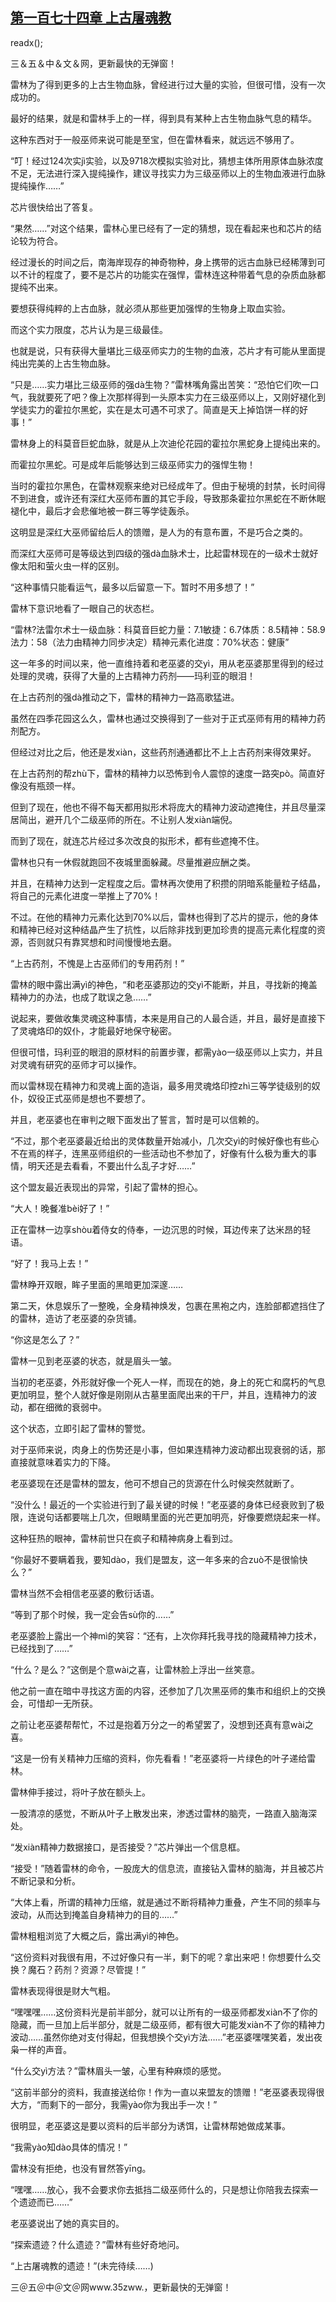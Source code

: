 ## [第一百七十四章 上古屠魂教](https://www.xxbiquge.com/11_11222/8799454.html)
readx();

  三＆五＆中＆文＆网，更新最快的无弹窗！

  雷林为了得到更多的上古生物血脉，曾经进行过大量的实验，但很可惜，没有一次成功的。

  最好的结果，就是和雷林手上的一样，得到具有某种上古生物血脉气息的精华。

  这种东西对于一般巫师来说可能是至宝，但在雷林看来，就远远不够用了。

  “叮！经过124次实jì实验，以及9718次模拟实验对比，猜想主体所用原体血脉浓度不足，无法进行深入提纯操作，建议寻找实力为三级巫师以上的生物血液进行血脉提纯操作……”

  芯片很快给出了答复。

  “果然……”对这个结果，雷林心里已经有了一定的猜想，现在看起来也和芯片的结论较为符合。

  经过漫长的时间之后，南海岸现存的神奇物种，身上携带的远古血脉已经稀薄到可以不计的程度了，要不是芯片的功能实在强悍，雷林连这种带着气息的杂质血脉都提纯不出来。

  要想获得纯粹的上古血脉，就必须从那些更加强悍的生物身上取血实验。

  而这个实力限度，芯片认为是三级最佳。

  也就是说，只有获得大量堪比三级巫师实力的生物的血液，芯片才有可能从里面提纯出完美的上古生物血脉。

  “只是……实力堪比三级巫师的强dà生物？”雷林嘴角露出苦笑：“恐怕它们吹一口气，我就要死了吧？像上次那样得到一头原本实力在三级巫师以上，又刚好褪化到学徒实力的霍拉尔黑蛇，实在是太可遇不可求了。简直是天上掉馅饼一样的好事！”

  雷林身上的科莫音巨蛇血脉，就是从上次迪伦花园的霍拉尔黑蛇身上提纯出来的。

  而霍拉尔黑蛇。可是成年后能够达到三级巫师实力的强悍生物！

  当时的霍拉尔黑色，在雷林观察来绝对已经成年了。但由于秘境的封禁，长时间得不到进食，或许还有深红大巫师布置的其它手段，导致那条霍拉尔黑蛇在不断休眠褪化中，最后才会悲催地被一群三等学徒轰杀。

  这明显是深红大巫师留给后人的馈赠，是人为的有意布置，不是巧合之类的。

  而深红大巫师可是等级达到四级的强dà血脉术士，比起雷林现在的一级术士就好像太阳和萤火虫一样的区别。

  “这种事情只能看运气，最多以后留意一下。暂时不用多想了！”

  雷林下意识地看了一眼自己的状态栏。

  “雷林?法雷尔术士一级血脉：科莫音巨蛇力量：7.1敏捷：6.7体质：8.5精神：58.9法力：58（法力由精神力同步决定）精神元素化进度：70%状态：健康”

  这一年多的时间以来，他一直维持着和老巫婆的交yì，用从老巫婆那里得到的经过处理的灵魂，获得了大量的上古精神力药剂——玛利亚的眼泪！

  在上古药剂的强dà推动之下，雷林的精神力一路高歌猛进。

  虽然在四季花园这么久，雷林也通过交换得到了一些对于正式巫师有用的精神力药剂配方。

  但经过对比之后，他还是发xiàn，这些药剂通通都比不上上古药剂来得效果好。

  在上古药剂的帮zhù下，雷林的精神力以恐怖到令人震惊的速度一路突pò。简直好像没有瓶颈一样。

  但到了现在，他也不得不每天都用拟形术将庞大的精神力波动遮掩住，并且尽量深居简出，避开几个二级巫师的所在。不让别人发xiàn端倪。

  而到了现在，就连芯片经过多次改良的拟形术，都有些遮掩不住。

  雷林也只有一休假就跑回不夜城里面躲藏。尽量推避应酬之类。

  并且，在精神力达到一定程度之后。雷林再次使用了积攒的阴暗系能量粒子结晶，将自己的元素化进度一举推上了70%！

  不过。在他的精神力元素化达到70%以后，雷林也得到了芯片的提示，他的身体和精神已经对这种结晶产生了抗性，以后除非找到更加珍贵的提高元素化程度的资源，否则就只有靠冥想和时间慢慢地去磨。

  “上古药剂，不愧是上古巫师们的专用药剂！”

  雷林的眼中露出满yì的神色，“和老巫婆那边的交yì不能断，并且，寻找新的掩盖精神力的办法，也成了耽误之急……”

  说起来，要做收集灵魂这种事情，本来是用自己的人最合适，并且，最好是直接下了灵魂烙印的奴仆，才能最好地保守秘密。

  但很可惜，玛利亚的眼泪的原材料的前置步骤，都需yào一级巫师以上实力，并且对灵魂有研究的巫师才可以操作。

  而以雷林现在精神力和灵魂上面的造诣，最多用灵魂烙印控zhì三等学徒级别的奴仆，奴役正式巫师是想也不要想了。

  并且，老巫婆也在审判之眼下面发出了誓言，暂时是可以信赖的。

  “不过，那个老巫婆最近给出的灵体数量开始减小，几次交yì的时候好像也有些心不在焉的样子，连黑巫师组织的一些活动也不参加了，好像有什么极为重大的事情，明天还是去看看，不要出什么乱子才好……”

  这个盟友最近表现出的异常，引起了雷林的担心。

  “大人！晚餐准bèi好了！”

  正在雷林一边享shòu着侍女的侍奉，一边沉思的时候，耳边传来了达米昂的轻语。

  “好了！我马上去！”

  雷林睁开双眼，眸子里面的黑暗更加深邃……

  第二天，休息娱乐了一整晚，全身精神焕发，包裹在黑袍之内，连脸部都遮挡住了的雷林，造访了老巫婆的杂货铺。

  “你这是怎么了？”

  雷林一见到老巫婆的状态，就是眉头一皱。

  当初的老巫婆，外形就好像一个死人一样，而现在的她，身上的死亡和腐朽的气息更加明显，整个人就好像是刚刚从古墓里面爬出来的干尸，并且，连精神力的波动，都在细微的衰弱中。

  这个状态，立即引起了雷林的警觉。

  对于巫师来说，肉身上的伤势还是小事，但如果连精神力波动都出现衰弱的话，那直接就意味着实力的下降。

  老巫婆现在还是雷林的盟友，他可不想自己的货源在什么时候突然就断了。

  “没什么！最近的一个实验进行到了最关键的时候！”老巫婆的身体已经衰败到了极限，连说句话都要喘上几次，但眼睛里面的光芒更加明亮，好像要燃烧起来一样。

  这种狂热的眼神，雷林前世只在疯子和精神病身上看到过。

  “你最好不要瞒着我，要知dào，我们是盟友，这一年多来的合zuò不是很愉快么？”

  雷林当然不会相信老巫婆的敷衍话语。

  “等到了那个时候，我一定会告sù你的……”

  老巫婆脸上露出一个神mì的笑容：“还有，上次你拜托我寻找的隐藏精神力技术，已经找到了……”

  “什么？是么？”这倒是个意wài之喜，让雷林脸上浮出一丝笑意。

  他之前一直在暗中寻找这方面的内容，还参加了几次黑巫师的集市和组织上的交换会，可惜却一无所获。

  之前让老巫婆帮帮忙，不过是抱着万分之一的希望罢了，没想到还真有意wài之喜。

  “这是一份有关精神力压缩的资料，你先看看！”老巫婆将一片绿色的叶子递给雷林。

  雷林伸手接过，将叶子放在额头上。

  一股清凉的感觉，不断从叶子上散发出来，渗透过雷林的脑壳，一路直入脑海深处。

  “发xiàn精神力数据接口，是否接受？”芯片弹出一个信息框。

  “接受！”随着雷林的命令，一股庞大的信息流，直接钻入雷林的脑海，并且被芯片不断记录和分析。

  “大体上看，所谓的精神力压缩，就是通过不断将精神力重叠，产生不同的频率与波动，从而达到掩盖自身精神力的目的……”

  雷林粗粗浏览了大概之后，露出满yì的神色。

  “这份资料对我很有用，不过好像只有一半，剩下的呢？拿出来吧！你想要什么交换？魔石？药剂？资源？尽管提！”

  雷林表现得很是财大气粗。

  “嘿嘿嘿……这份资料光是前半部分，就可以让所有的一级巫师都发xiàn不了你的隐藏，而一旦加上后半部分，就是二级巫师，都有很大可能发xiàn不了你的精神力波动……虽然你绝对支付得起，但我想换个交yì方法……”老巫婆嘿嘿笑着，发出夜枭一样的声音。

  “什么交yì方法？”雷林眉头一皱，心里有种麻烦的感觉。

  “这前半部分的资料，我直接送给你！作为一直以来盟友的馈赠！”老巫婆表现得很大方，“而剩下的一部分，我需yào你为我出手一次！”

  很明显，老巫婆这是要以资料的后半部分为诱饵，让雷林帮她做成某事。

  “我需yào知dào具体的情况！”

  雷林没有拒绝，也没有冒然答yīng。

  “嘿嘿……放心，我不会要求你去抵挡二级巫师什么的，只是想让你陪我去探索一个遗迹而已……”

  老巫婆说出了她的真实目的。

  “探索遗迹？什么遗迹？”雷林有些好奇地问。

  “上古屠魂教的遗迹！”(未完待续……)

  三＠五＠中＠文＠网www.35zww.，更新最快的无弹窗！
